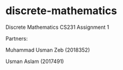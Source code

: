 # discrete-mathematics
Discrete Mathematics CS231 Assignment 1

Partners:

Muhammad Usman Zeb (2018352)

Usman Aslam (2017491)
